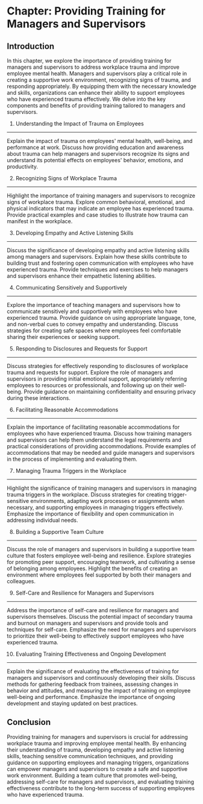 Chapter: Providing Training for Managers and Supervisors
========================================================

Introduction
------------

In this chapter, we explore the importance of providing training for managers and supervisors to address workplace trauma and improve employee mental health. Managers and supervisors play a critical role in creating a supportive work environment, recognizing signs of trauma, and responding appropriately. By equipping them with the necessary knowledge and skills, organizations can enhance their ability to support employees who have experienced trauma effectively. We delve into the key components and benefits of providing training tailored to managers and supervisors.

1. Understanding the Impact of Trauma on Employees
--------------------------------------------------

Explain the impact of trauma on employees' mental health, well-being, and performance at work. Discuss how providing education and awareness about trauma can help managers and supervisors recognize its signs and understand its potential effects on employees' behavior, emotions, and productivity.

2. Recognizing Signs of Workplace Trauma
----------------------------------------

Highlight the importance of training managers and supervisors to recognize signs of workplace trauma. Explore common behavioral, emotional, and physical indicators that may indicate an employee has experienced trauma. Provide practical examples and case studies to illustrate how trauma can manifest in the workplace.

3. Developing Empathy and Active Listening Skills
-------------------------------------------------

Discuss the significance of developing empathy and active listening skills among managers and supervisors. Explain how these skills contribute to building trust and fostering open communication with employees who have experienced trauma. Provide techniques and exercises to help managers and supervisors enhance their empathetic listening abilities.

4. Communicating Sensitively and Supportively
---------------------------------------------

Explore the importance of teaching managers and supervisors how to communicate sensitively and supportively with employees who have experienced trauma. Provide guidance on using appropriate language, tone, and non-verbal cues to convey empathy and understanding. Discuss strategies for creating safe spaces where employees feel comfortable sharing their experiences or seeking support.

5. Responding to Disclosures and Requests for Support
-----------------------------------------------------

Discuss strategies for effectively responding to disclosures of workplace trauma and requests for support. Explore the role of managers and supervisors in providing initial emotional support, appropriately referring employees to resources or professionals, and following up on their well-being. Provide guidance on maintaining confidentiality and ensuring privacy during these interactions.

6. Facilitating Reasonable Accommodations
-----------------------------------------

Explain the importance of facilitating reasonable accommodations for employees who have experienced trauma. Discuss how training managers and supervisors can help them understand the legal requirements and practical considerations of providing accommodations. Provide examples of accommodations that may be needed and guide managers and supervisors in the process of implementing and evaluating them.

7. Managing Trauma Triggers in the Workplace
--------------------------------------------

Highlight the significance of training managers and supervisors in managing trauma triggers in the workplace. Discuss strategies for creating trigger-sensitive environments, adapting work processes or assignments when necessary, and supporting employees in managing triggers effectively. Emphasize the importance of flexibility and open communication in addressing individual needs.

8. Building a Supportive Team Culture
-------------------------------------

Discuss the role of managers and supervisors in building a supportive team culture that fosters employee well-being and resilience. Explore strategies for promoting peer support, encouraging teamwork, and cultivating a sense of belonging among employees. Highlight the benefits of creating an environment where employees feel supported by both their managers and colleagues.

9. Self-Care and Resilience for Managers and Supervisors
--------------------------------------------------------

Address the importance of self-care and resilience for managers and supervisors themselves. Discuss the potential impact of secondary trauma and burnout on managers and supervisors and provide tools and techniques for self-care. Emphasize the need for managers and supervisors to prioritize their well-being to effectively support employees who have experienced trauma.

10. Evaluating Training Effectiveness and Ongoing Development
-------------------------------------------------------------

Explain the significance of evaluating the effectiveness of training for managers and supervisors and continuously developing their skills. Discuss methods for gathering feedback from trainees, assessing changes in behavior and attitudes, and measuring the impact of training on employee well-being and performance. Emphasize the importance of ongoing development and staying updated on best practices.

Conclusion
----------

Providing training for managers and supervisors is crucial for addressing workplace trauma and improving employee mental health. By enhancing their understanding of trauma, developing empathy and active listening skills, teaching sensitive communication techniques, and providing guidance on supporting employees and managing triggers, organizations can empower managers and supervisors to create a safe and supportive work environment. Building a team culture that promotes well-being, addressing self-care for managers and supervisors, and evaluating training effectiveness contribute to the long-term success of supporting employees who have experienced trauma.
